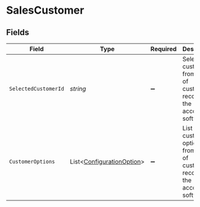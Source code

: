 # SalesCustomer


## Fields

| Field                                                                                  | Type                                                                                   | Required                                                                               | Description                                                                            |
| -------------------------------------------------------------------------------------- | -------------------------------------------------------------------------------------- | -------------------------------------------------------------------------------------- | -------------------------------------------------------------------------------------- |
| `SelectedCustomerId`                                                                   | *string*                                                                               | :heavy_minus_sign:                                                                     | Selected customer id from the list of customer records on the accounting software.     |
| `CustomerOptions`                                                                      | List<[ConfigurationOption](../../Models/Components/ConfigurationOption.md)>            | :heavy_minus_sign:                                                                     | List of customer options from the list of customer records on the accounting software. |